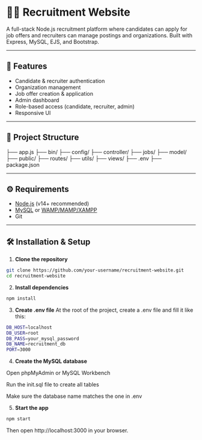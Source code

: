 # 🧑‍💼 Recruitment Website

A full-stack Node.js recruitment platform where candidates can apply for job offers and recruiters can manage postings and organizations. Built with Express, MySQL, EJS, and Bootstrap.

---

## 🚀 Features

- Candidate & recruiter authentication
- Organization management
- Job offer creation & application
- Admin dashboard
- Role-based access (candidate, recruiter, admin)
- Responsive UI

---

## 📁 Project Structure

├── app.js ├── bin/ ├── config/ ├── controller/ ├── jobs/ ├── model/ ├── public/ ├── routes/ ├── utils/ ├── views/ ├── .env ├── package.json


---

## ⚙️ Requirements

- [Node.js](https://nodejs.org/) (v14+ recommended)
- [MySQL](https://www.mysql.com/) or [WAMP/MAMP/XAMPP](https://www.wampserver.com/)
- Git

---

## 🛠 Installation & Setup

1. **Clone the repository**

```bash
git clone https://github.com/your-username/recruitment-website.git
cd recruitment-website
```
2. **Install dependencies**
```bash
npm install
```
3. **Create .env file**
At the root of the project, create a .env file and fill it like this:
```bash
DB_HOST=localhost
DB_USER=root
DB_PASS=your_mysql_password
DB_NAME=recruitment_db
PORT=3000
```
4. **Create the MySQL database**

Open phpMyAdmin or MySQL Workbench

Run the init.sql file to create all tables

Make sure the database name matches the one in .env

5. **Start the app**
```bash
npm start

```
Then open http://localhost:3000 in your browser.
